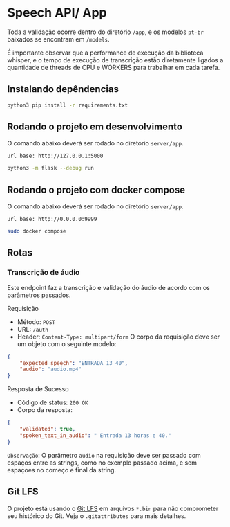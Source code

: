 # Speech API/ App

Toda a validação ocorre dentro do diretório `/app`, e os modelos `pt-br` baixados se encontram em `/models`.

É importante observar que a performance de execução da biblioteca whisper, e o tempo de execução de transcrição estão diretamente ligados a quantidade de threads de CPU e WORKERS para trabalhar em cada tarefa.


## Instalando depêndencias

```sh
python3 pip install -r requirements.txt
```

## Rodando o projeto em desenvolvimento

O comando abaixo deverá ser rodado no diretório `server/app`.

`url base: http://127.0.0.1:5000`

```sh
python3 -m flask --debug run
```

## Rodando o projeto com  docker compose

O comando abaixo deverá ser rodado no diretório `server/app`.

`url base: http://0.0.0.0:9999`

```sh
sudo docker compose
```

## Rotas

### Transcrição de áudio

Este endpoint faz a transcrição e validação do áudio de acordo com os parâmetros passados.

Requisição
- Método: `POST`
- URL: `/auth`
- Header: `Content-Type: multipart/form`
O corpo da requisição deve ser um objeto com o seguinte modelo:

```json
{
	"expected_speech": "ENTRADA 13 40",
	"audio": "audio.mp4"
}
```
Resposta de Sucesso
- Código de status: `200 OK`
- Corpo da resposta:
```json
{
	"validated": true,
	"spoken_text_in_audio": " Entrada 13 horas e 40."
}
```

`Observação`: O parâmetro `audio` na requisição deve ser passado com espaços entre as strings, como no exemplo passado acima, e sem espaçoes no começo e final da string.


## Git LFS

O projeto está usando o [Git LFS](https://github.com/git-lfs/git-lfs) em arquivos `*.bin` para não comprometer seu histórico do Git. Veja o `.gitattributes` para mais detalhes.